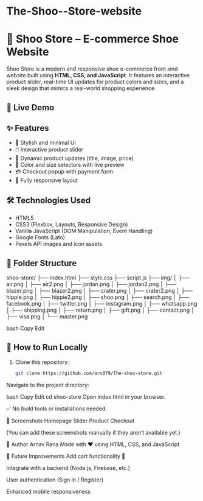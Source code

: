 # The-Shoo--Store-website
# 👟 Shoo Store – E-commerce Shoe Website

Shoo Store is a modern and responsive shoe e-commerce front-end website built using **HTML, CSS, and JavaScript**. It features an interactive product slider, real-time UI updates for product colors and sizes, and a sleek design that mimics a real-world shopping experience.


## 🚀 Live Demo


<!-- [Live Website](https://yourusername.github.io/shoo-store/) -->

## ✨ Features

- 🎨 Stylish and minimal UI
- 🖱️ Interactive product slider
- 🎯 Dynamic product updates (title, image, price)
- 🧩 Color and size selectors with live preview
- 💳 Checkout popup with payment form
- 📱 Fully responsive layout

## 🛠️ Technologies Used

- HTML5  
- CSS3 (Flexbox, Layouts, Responsive Design)  
- Vanilla JavaScript (DOM Manipulation, Event Handling)  
- Google Fonts (Lato)  
- Pexels API images and icon assets

## 📂 Folder Structure

shoo-store/
├── index.html
├── style.css
├── script.js
├── img/
│ ├── air.png
│ ├── air2.png
│ ├── jordan.png
│ ├── jordan2.png
│ ├── blazer.png
│ ├── blazer2.png
│ ├── crater.png
│ ├── crater2.png
│ ├── hippie.png
│ ├── hippie2.png
│ ├── shoo.png
│ ├── search.png
│ ├── facebook.png
│ ├── twitter.png
│ ├── instagram.png
│ ├── whatsapp.png
│ ├── shipping.png
│ ├── return.png
│ ├── gift.png
│ ├── contact.png
│ ├── visa.png
│ └── master.png

bash
Copy
Edit

## 🧪 How to Run Locally

1. Clone this repository:
   ```bash
   git clone https://github.com/arn879/The-shoo-store.git
Navigate to the project directory:

bash
Copy
Edit
cd shoo-store
Open index.html in your browser.

✅ No build tools or installations needed.

📸 Screenshots
Homepage Slider	Product Checkout

(You can add these screenshots manually if they aren’t available yet.)

👤 Author
Arnav Rana
Made with ❤️ using HTML, CSS, and JavaScript

<!-- Optionally add your LinkedIn or portfolio link -->
📌 Future Improvements
Add cart functionality 🛒

Integrate with a backend (Node.js, Firebase, etc.)

User authentication (Sign in / Register)

Enhanced mobile responsiveness
